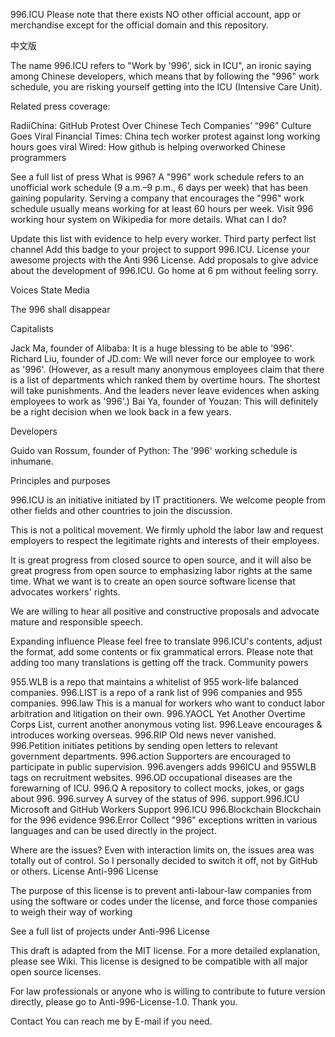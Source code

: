 996.ICU
Please note that there exists NO other official account, app or merchandise except for the official domain and this repository.

中文版

The name 996.ICU refers to "Work by '996', sick in ICU", an ironic saying among Chinese developers, which means that by following the "996" work schedule, you are risking yourself getting into the ICU (Intensive Care Unit).




Related press coverage:

RadiiChina: GitHub Protest Over Chinese Tech Companies’ “996” Culture Goes Viral
Financial Times: China tech worker protest against long working hours goes viral
Wired: How github is helping overworked Chinese programmers

See a full list of press
What is 996?
A "996" work schedule refers to an unofficial work schedule (9 a.m.–9 p.m., 6 days per week) that has been gaining popularity. Serving a company that encourages the "996" work schedule usually means working for at least 60 hours per week.
Visit 996 working hour system on Wikipedia for more details.
What can I do?

Update this list with evidence to help every worker.  Third party perfect list channel
Add this badge to your project to support 996.ICU.
License your awesome projects with the Anti 996 License.
Add proposals to give advice about the development of 996.ICU.
Go home at 6 pm without feeling sorry.

Voices
State Media

The 996 shall disappear

Capitalists

Jack Ma, founder of Alibaba: It is a huge blessing to be able to '996'.
Richard Liu, founder of JD.com: We will never force our employee to work as '996'.
(However, as a result many anonymous employees claim that there is a list of departments which ranked them by overtime hours. The shortest will take punishments. And the leaders never leave evidences when asking employees to work as '996'.)
Bai Ya, founder of Youzan: This will definitely be a right decision when we look back in a few years.

Developers

Guido van Rossum, founder of Python: The '996' working schedule is inhumane.

Principles and purposes


996.ICU is an initiative initiated by IT practitioners. We welcome people from other fields and other countries to join the discussion.


This is not a political movement. We firmly uphold the labor law and request employers to respect the legitimate rights and interests of their employees.


It is great progress from closed source to open source, and it will also be great progress from open source to emphasizing labor rights at the same time. What we want is to create an open source software license that advocates workers' rights.


We are willing to hear all positive and constructive proposals and advocate mature and responsible speech.


Expanding influence
Please feel free to translate 996.ICU's contents, adjust the format, add some contents or fix grammatical errors. Please note that adding too many translations is getting off the track.
Community powers

955.WLB is a repo that maintains a whitelist of 955 work-life balanced companies.
996.LIST is a repo of a rank list of 996 companies and 955 companies.
996.law This is a manual for workers who want to conduct labor arbitration and litigation on their own.
996.YAOCL Yet Another Overtime Corps List, current another anonymous voting list.
996.Leave encourages & introduces working overseas.
996.RIP Old news never vanished.
996.Petition initiates petitions by sending open letters to relevant government departments.
996.action Supporters are encouraged to participate in public supervision.
996.avengers adds 996ICU and 955WLB tags on recruitment websites.
996.OD occupational diseases are the forewarning of ICU.
996.Q A repository to collect mocks, jokes, or gags about 996.
996.survey A survey of the status of 996.
support.996.ICU Microsoft and GitHub Workers Support 996.ICU
996.Blockchain Blockchain for the 996 evidence
996.Error Collect "996" exceptions written in various languages and can be used directly in the project.

Where are the issues?
Even with interaction limits on, the issues area was totally out of control.
So I personally decided to switch it off, not by GitHub or others.
License
Anti-996 License


The purpose of this license is to prevent anti-labour-law companies from using the software or codes under the license, and force those companies to weigh their way of working


See a full list of projects under Anti-996 License


This draft is adapted from the MIT license. For a more detailed explanation, please see Wiki. This license is designed to be compatible with all major open source licenses.


For law professionals or anyone who is willing to contribute to future version directly, please go to Anti-996-License-1.0. Thank you.


Contact
You can reach me by E-mail if you need.
